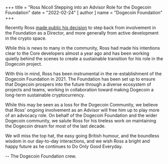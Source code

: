 +++
title = "Ross Nicoll Stepping into an Advisor Role for the Dogecoin Foundation"
date = "2022-02-24"
[ author ]
  name = "Dogecoin Foundation"
+++


Recently Ross [made public his decision](https://rnicoll.name/posts/2022-02-16-stepping-away/) to 
step back from involvement in the Foundation as a Director, and more generally from 
active development in the crypto space. 

While this is news to many in the community, Ross had made his intentions clear to 
the Core developers almost a year ago and has been working quietly behind the scenes 
to create a sustainable transition for his role in the Dogecoin project. 

With this in mind, Ross has been instrumental in the re-establishment of the Dogecoin 
Foundation in 2021. The Foundation has been set up to ensure that Dogecoin prospers 
into the future through a diverse ecosystem of projects and teams, working in 
collaboration toward making Dogecoin a long-term sustainable cryptocurrency.

While this may be seen as a loss for the Dogecoin Community, we believe that Ross' 
ongoing involvement as an Advisor will free him up to play more of an advocacy role. 
On behalf of the Dogecoin Foundation and the wider Dogecoin community, we salute Ross 
for his tireless work on maintaining the Dogecoin dream for most of the last decade. 

We will miss the top hat, the easy going British humour, and the boundless wisdom in 
our day-to-day interactions, and we wish Ross a bright and happy future as he continues 
to Do Only Good Everyday. 

-- The Dogecoin Foundation crew.
